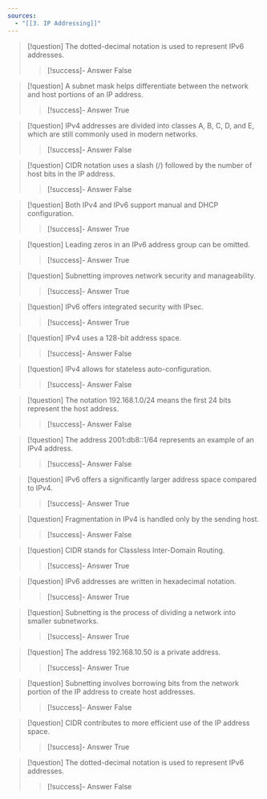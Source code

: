 ```yaml
---
sources:
  - "[[3. IP Addressing]]"
---
```

> [!question] The dotted-decimal notation is used to represent IPv6 addresses.
>> [!success]- Answer
>> False

> [!question] A subnet mask helps differentiate between the network and host portions of an IP address.
>> [!success]- Answer
>> True

> [!question] IPv4 addresses are divided into classes A, B, C, D, and E, which are still commonly used in modern networks.
>> [!success]- Answer
>> False

> [!question] CIDR notation uses a slash (/) followed by the number of host bits in the IP address.
>> [!success]- Answer
>> False

> [!question] Both IPv4 and IPv6 support manual and DHCP configuration.
>> [!success]- Answer
>> True

> [!question] Leading zeros in an IPv6 address group can be omitted.
>> [!success]- Answer
>> True

> [!question] Subnetting improves network security and manageability.
>> [!success]- Answer
>> True

> [!question] IPv6 offers integrated security with IPsec.
>> [!success]- Answer
>> True

> [!question] IPv4 uses a 128-bit address space.
>> [!success]- Answer
>> False

> [!question] IPv4 allows for stateless auto-configuration.
>> [!success]- Answer
>> False

> [!question] The notation 192.168.1.0/24 means the first 24 bits represent the host address.
>> [!success]- Answer
>> False

> [!question] The address 2001:db8::1/64 represents an example of an IPv4 address.
>> [!success]- Answer
>> False

> [!question] IPv6 offers a significantly larger address space compared to IPv4.
>> [!success]- Answer
>> True

> [!question] Fragmentation in IPv4 is handled only by the sending host.
>> [!success]- Answer
>> False

> [!question] CIDR stands for Classless Inter-Domain Routing.
>> [!success]- Answer
>> True

> [!question] IPv6 addresses are written in hexadecimal notation.
>> [!success]- Answer
>> True

> [!question] Subnetting is the process of dividing a network into smaller subnetworks.
>> [!success]- Answer
>> True

> [!question] The address 192.168.10.50 is a private address.
>> [!success]- Answer
>> True

> [!question] Subnetting involves borrowing bits from the network portion of the IP address to create host addresses.
>> [!success]- Answer
>> False

> [!question] CIDR contributes to more efficient use of the IP address space.
>> [!success]- Answer
>> True

> [!question] The dotted-decimal notation is used to represent IPv6 addresses.
>> [!success]- Answer
>> False


